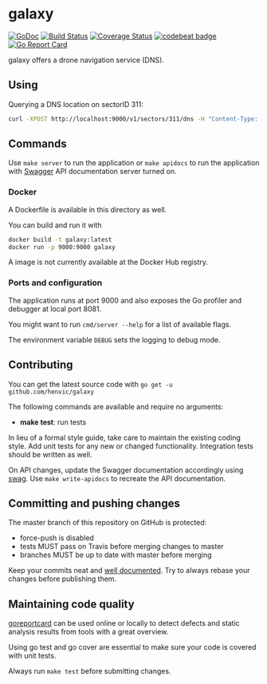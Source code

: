 # galaxy
[![GoDoc](https://godoc.org/github.com/henvic/galaxy?status.svg)](https://godoc.org/github.com/henvic/galaxy) [![Build Status](https://travis-ci.org/henvic/galaxy.svg?branch=master)](https://travis-ci.org/henvic/galaxy) [![Coverage Status](https://coveralls.io/repos/henvic/galaxy/badge.svg)](https://coveralls.io/r/henvic/galaxy) [![codebeat badge](https://codebeat.co/badges/fc6e1e79-504b-4e49-9607-9767abdcf6c2)](https://codebeat.co/projects/github-com-henvic-galaxy-master) [![Go Report Card](https://goreportcard.com/badge/github.com/henvic/galaxy)](https://goreportcard.com/report/github.com/henvic/galaxy)

galaxy offers a drone navigation service (DNS).

## Using
Querying a DNS location on sectorID 311:

```bash
curl -XPOST http://localhost:9000/v1/sectors/311/dns -H "Content-Type: application/json" -d '{"x": "33", "y": "42", "z": "13", "vel": "4.229"}'
```

## Commands
Use `make server` to run the application or `make apidocs` to run the application with [Swagger](https://swagger.io) API documentation server turned on.

### Docker
A Dockerfile is available in this directory as well.

You can build and run it with

```bash
docker build -t galaxy:latest
docker run -p 9000:9000 galaxy
```

A image is not currently available at the Docker Hub registry.

### Ports and configuration
The application runs at port 9000 and also exposes the Go profiler and debugger at local port 8081.

You might want to run `cmd/server --help` for a list of available flags.

The environment variable `DEBUG` sets the logging to debug mode.

## Contributing
You can get the latest source code with `go get -u github.com/henvic/galaxy`

The following commands are available and require no arguments:

* **make test**: run tests

In lieu of a formal style guide, take care to maintain the existing coding style. Add unit tests for any new or changed functionality. Integration tests should be written as well.

On API changes, update the Swagger documentation accordingly using [swag](https://github.com/swaggo/swag).
Use `make write-apidocs` to recreate the API documentation.

## Committing and pushing changes
The master branch of this repository on GitHub is protected:
* force-push is disabled
* tests MUST pass on Travis before merging changes to master
* branches MUST be up to date with master before merging

Keep your commits neat and [well documented](https://wiki.openstack.org/wiki/GitCommitMessages). Try to always rebase your changes before publishing them.

## Maintaining code quality
[goreportcard](https://goreportcard.com/report/github.com/henvic/galaxy) can be used online or locally to detect defects and static analysis results from tools with a great overview.

Using go test and go cover are essential to make sure your code is covered with unit tests.

Always run `make test` before submitting changes.
